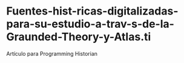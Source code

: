 # Fuentes-hist-ricas-digitalizadas-para-su-estudio-a-trav-s-de-la-Graunded-Theory-y-Atlas.ti
Artículo para Programming Historian
